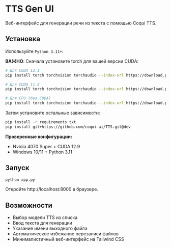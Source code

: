# TTS Gen UI

Веб-интерфейс для генерации речи из текста с помощью Coqui TTS.

## Установка

Используйте `Python 3.11+`:

**ВАЖНО**: Сначала установите torch для вашей версии CUDA:
```sh
# Для CUDA 12.1
pip install torch torchvision torchaudio --index-url https://download.pytorch.org/whl/cu121

# Для CUDA 11.8
pip install torch torchvision torchaudio --index-url https://download.pytorch.org/whl/cu118

# Для CPU (без CUDA)
pip install torch torchvision torchaudio --index-url https://download.pytorch.org/whl/cpu
```

Затем установите остальные зависимости:
```sh
pip install -r requirements.txt
pip install git+https://github.com/coqui-ai/TTS.git@dev
```

**Проверенные конфигурации:**
- Nvidia 4070 Super + CUDA 12.9
- Windows 10/11 + Python 3.11

## Запуск

```sh
python app.py
```

Откройте http://localhost:8000 в браузере.

## Возможности

- Выбор модели TTS из списка
- Ввод текста для генерации
- Указание имени выходного файла
- Автоматическое избежание перезаписи файлов
- Минималистичный веб-интерфейс на Tailwind CSS